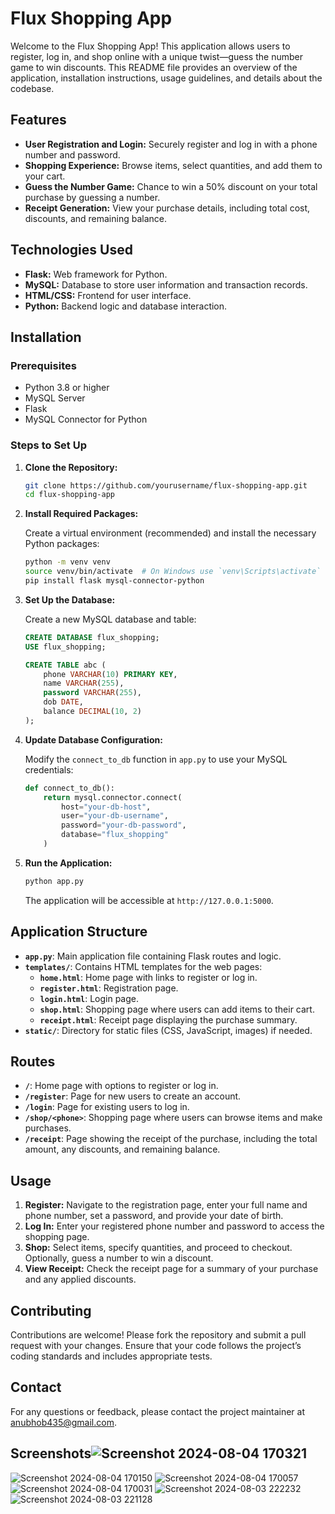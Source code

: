 # Flux Shopping App

Welcome to the Flux Shopping App! This application allows users to register, log in, and shop online with a unique twist—guess the number game to win discounts. This README file provides an overview of the application, installation instructions, usage guidelines, and details about the codebase.

## Features

- **User Registration and Login:** Securely register and log in with a phone number and password.
- **Shopping Experience:** Browse items, select quantities, and add them to your cart.
- **Guess the Number Game:** Chance to win a 50% discount on your total purchase by guessing a number.
- **Receipt Generation:** View your purchase details, including total cost, discounts, and remaining balance.

## Technologies Used

- **Flask:** Web framework for Python.
- **MySQL:** Database to store user information and transaction records.
- **HTML/CSS:** Frontend for user interface.
- **Python:** Backend logic and database interaction.

## Installation

### Prerequisites

- Python 3.8 or higher
- MySQL Server
- Flask
- MySQL Connector for Python

### Steps to Set Up

1. **Clone the Repository:**

    ```bash
    git clone https://github.com/yourusername/flux-shopping-app.git
    cd flux-shopping-app
    ```

2. **Install Required Packages:**

    Create a virtual environment (recommended) and install the necessary Python packages:

    ```bash
    python -m venv venv
    source venv/bin/activate  # On Windows use `venv\Scripts\activate`
    pip install flask mysql-connector-python
    ```

3. **Set Up the Database:**

    Create a new MySQL database and table:

    ```sql
    CREATE DATABASE flux_shopping;
    USE flux_shopping;

    CREATE TABLE abc (
        phone VARCHAR(10) PRIMARY KEY,
        name VARCHAR(255),
        password VARCHAR(255),
        dob DATE,
        balance DECIMAL(10, 2)
    );
    ```

4. **Update Database Configuration:**

    Modify the `connect_to_db` function in `app.py` to use your MySQL credentials:

    ```python
    def connect_to_db():
        return mysql.connector.connect(
            host="your-db-host",
            user="your-db-username",
            password="your-db-password",
            database="flux_shopping"
        )
    ```

5. **Run the Application:**

    ```bash
    python app.py
    ```

    The application will be accessible at `http://127.0.0.1:5000`.

## Application Structure

- **`app.py`**: Main application file containing Flask routes and logic.
- **`templates/`**: Contains HTML templates for the web pages:
  - **`home.html`**: Home page with links to register or log in.
  - **`register.html`**: Registration page.
  - **`login.html`**: Login page.
  - **`shop.html`**: Shopping page where users can add items to their cart.
  - **`receipt.html`**: Receipt page displaying the purchase summary.
- **`static/`**: Directory for static files (CSS, JavaScript, images) if needed.

## Routes

- **`/`**: Home page with options to register or log in.
- **`/register`**: Page for new users to create an account.
- **`/login`**: Page for existing users to log in.
- **`/shop/<phone>`**: Shopping page where users can browse items and make purchases.
- **`/receipt`**: Page showing the receipt of the purchase, including the total amount, any discounts, and remaining balance.

## Usage

1. **Register:** Navigate to the registration page, enter your full name and phone number, set a password, and provide your date of birth.
2. **Log In:** Enter your registered phone number and password to access the shopping page.
3. **Shop:** Select items, specify quantities, and proceed to checkout. Optionally, guess a number to win a discount.
4. **View Receipt:** Check the receipt page for a summary of your purchase and any applied discounts.

## Contributing

Contributions are welcome! Please fork the repository and submit a pull request with your changes. Ensure that your code follows the project’s coding standards and includes appropriate tests.

## Contact

For any questions or feedback, please contact the project maintainer at [anubhob435@gmail.com](mailto:your-email@example.com).

## Screenshots![Screenshot 2024-08-04 170321](https://github.com/user-attachments/assets/d92b2583-ad62-4dd5-8776-4d9f6b84c7e8)
![Screenshot 2024-08-04 170150](https://github.com/user-attachments/assets/3c44b482-734e-4e1d-8640-6e3a214c1676)
![Screenshot 2024-08-04 170057](https://github.com/user-attachments/assets/d3e1613a-06f3-4326-8b4e-80d8f676cb17)
![Screenshot 2024-08-04 170031](https://github.com/user-attachments/assets/670900e1-1fc7-4ae5-8905-9604f596fd88)
![Screenshot 2024-08-03 222232](https://github.com/user-attachments/assets/9fbbc472-eb3d-4eab-8d00-528cd755df3f)
![Screenshot 2024-08-03 221128](https://github.com/user-attachments/assets/3f52d099-a11d-411d-9729-d2d63387761a)


